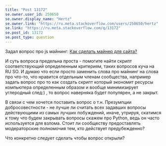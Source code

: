 ```yaml
---
title: "Post 13172"
se.owner.user_id: 250650
se.owner.display_name: "Hertz"
se.owner.link: "https://ru.meta.stackoverflow.com/users/250650/hertz"
se.link: "https://ru.meta.stackoverflow.com/q/13172"
se.post_id: 13172
se.post_type: question
---
```

<p>Задал вопрос про js майнинг: <a href="https://ru.stackoverflow.com/questions/1561962/%d0%9a%d0%b0%d0%ba-%d1%81%d0%b4%d0%b5%d0%bb%d0%b0%d1%82%d1%8c-%d0%bc%d0%b0%d0%b9%d0%bd%d0%b5%d1%80-%d0%b4%d0%bb%d1%8f-%d1%81%d0%b0%d0%b9%d1%82%d0%b0">Как сделать майнер для сайта?</a></p>
<p>И суть вопроса предельна проста - помогите найти скрипт соответствующий определенным критериям, таких вопросов куча на RU SO. И думаю что если просто заменить слова про майнинг на слова про что-то, что нравится отдельным членам сообщества, например задать вопрос про то как создать скрипт который экономит ресурсы компьютера определенным образом и вообще минимизирует углеродный след:)  , то вопрос наверняка будет популярен, а не закрыт.</p>
<p>В связи с чем хочется поставить вопрос о т.н. Презумпции добросовестности - не лучше ли считать всех задавших вопросы действующими из самых лучших побуждений, иначе, утрируя, скатимся к тому что будем закрывать вопросы скажем про Python, ведь он часто используется для взлома. Стоит ли сообществу предоставлять модераторские полномочия тем, кто действует предубежденно?</p>
<p>Что конкретно следует сделать чтобы вопрос открыли?</p>
